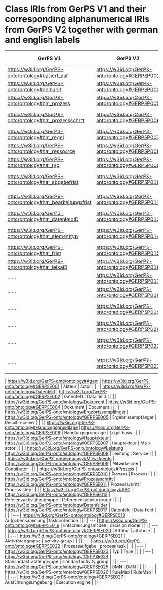 # Class IRIs from GerPS V1 and their corresponding alphanumerical IRIs from GerPS V2 together with german and english labels

| GerPS V1 | GerPS V2 | Label @de | Label @en | definition @en | definition @de |
|------------------------------------------------------------|------------------------------------------------|-----------------------|-------------------------|-------------------------|-------------------------|
| https://w3id.org/GerPS-onto/ontology#basiert_auf | https://w3id.org/GerPS-onto/ontology#GERPSP001 | basiert auf | based on | | |
| https://w3id.org/GerPS-onto/ontology#enthaelt | https://w3id.org/GerPS-onto/ontology#GERPSP003 | enthält | contains | | |
| https://w3id.org/GerPS-onto/ontology#hat_prozess | https://w3id.org/GerPS-onto/ontology#GERPSP005 | hat Prozess | has process | | |
| https://w3id.org/GerPS-onto/ontology#hat_prozessschritt | https://w3id.org/GerPS-onto/ontology#GERPSP006 | hat Prozessschritt | has process step | | |
| https://w3id.org/GerPS-onto/ontology#hat_regel | https://w3id.org/GerPS-onto/ontology#GERPSP007 | hat Regel | has rule | | |
| https://w3id.org/GerPS-onto/ontology#hat_ressource | https://w3id.org/GerPS-onto/ontology#GERPSP008 | hat Ressource | has resource | | |
| https://w3id.org/GerPS-onto/ontology#hat_typ | https://w3id.org/GerPS-onto/ontology#GERPSP009 | hat Typ | has type | | |
| https://w3id.org/GerPS-onto/ontology#hat_abgabefrist | https://w3id.org/GerPS-onto/ontology#GERPSP010 | hat Abgabefrist | has submission deadline | | |
| https://w3id.org/GerPS-onto/ontology#hat_bearbeitungsfrist | https://w3id.org/GerPS-onto/ontology#GERPSP011 | hat Bearbeitungsfrist | has processing deadline | | |
| https://w3id.org/GerPS-onto/ontology#hat_datenfeldID | https://w3id.org/GerPS-onto/ontology#GERPSP012 | hat Datenfeld-ID | has data field ID | | |
| https://w3id.org/GerPS-onto/ontology#hat_elementtyp | https://w3id.org/GerPS-onto/ontology#GERPSP014 | hat Elementtyp | has element type | | |
| https://w3id.org/GerPS-onto/ontology#hat_frist | https://w3id.org/GerPS-onto/ontology#GERPSP015 | hat Frist | has deadline | | |
| https://w3id.org/GerPS-onto/ontology#hat_leikaID | https://w3id.org/GerPS-onto/ontology#GERPSP016 | hat LeiKa-ID| has LeiKa-ID | | |
| --- | https://w3id.org/GerPS-onto/ontology#GERPSP017 | hat Attribute| has attribute | | |
| --- | https://w3id.org/GerPS-onto/ontology#GERPSP018 | hat Aufgabensammlung| has task collection | | |
| --- | https://w3id.org/GerPS-onto/ontology#GERPSP019 | hat Prozessaufgabe| has process task | | |
| --- | https://w3id.org/GerPS-onto/ontology#GERPSP020 | Prozessreferenzierung | process reference | | |
| --- | https://w3id.org/GerPS-onto/ontology#GERPSP021 | Prozessschrittreferenzierung | process step reference | | |
| --- | https://w3id.org/GerPS-onto/ontology#GERPSP023 | wird ausgeführt von | is executed of | | |


| https://w3id.org/GerPS-onto/ontology#Agent | https://w3id.org/GerPS-onto/ontology#GERPSE001 | Akteur | Actor | | |
| https://w3id.org/GerPS-onto/ontology#Datenfeld | https://w3id.org/GerPS-onto/ontology#GERPSE002 | Datenfeld | Data field | | |
| https://w3id.org/GerPS-onto/ontology#Dokument | https://w3id.org/GerPS-onto/ontology#GERPSE004 | Dokument | Document | | |
| https://w3id.org/GerPS-onto/ontology#Ergebnissempfänger | https://w3id.org/GerPS-onto/ontology#GERPSE005 | Ergebnissempfänger | Result receiver | | |
| https://w3id.org/GerPS-onto/ontology#Handlungsgrundlage | https://w3id.org/GerPS-onto/ontology#GERPSE006 | Handlungsgrundlage | Legal basis | | |
| https://w3id.org/GerPS-onto/ontology#Hauptakteur | https://w3id.org/GerPS-onto/ontology#GERPSE007 | Hauptakteur | Main actor | | |
| https://w3id.org/GerPS-onto/ontology#Leistung | https://w3id.org/GerPS-onto/ontology#GERPSE008 | Leistung | Service | | |
| https://w3id.org/GerPS-onto/ontology#Mitwirkende | https://w3id.org/GerPS-onto/ontology#GERPSE009 | Mitwirkender | Contributor | | |
| https://w3id.org/GerPS-onto/ontology#Prozess | https://w3id.org/GerPS-onto/ontology#GERPSE010 | Prozess | Process | | |
| https://w3id.org/GerPS-onto/ontology#Prozessschritt | https://w3id.org/GerPS-onto/ontology#GERPSE011 | Prozessschritt | Process step | | |
| https://w3id.org/GerPS-onto/ontology#RAG | https://w3id.org/GerPS-onto/ontology#GERPSE012 | Referenzaktivitätengruppe | Reference activity group | | |
| https://w3id.org/GerPS-onto/ontology#Datenfelder | https://w3id.org/GerPS-onto/ontology#GERPSE017 | Datenfeld | Data field | | |
| --- | https://w3id.org/GerPS-onto/ontology#GERPSE018 | Aufgabensammlung | task collection | | |
| --- | https://w3id.org/GerPS-onto/ontology#GERPSE019 | Entscheidungsmodell | decision model | | |
| --- | https://w3id.org/GerPS-onto/ontology#GERPSE020 | Attribut | attribute | | |
| --- | https://w3id.org/GerPS-onto/ontology#GERPSE021 | Aktivitätengruppe | activity group | | |
| --- | https://w3id.org/GerPS-onto/ontology#GERPSE022 | Prozessaufgabe | process task | | |
| --- | https://w3id.org/GerPS-onto/ontology#GERPSE023 | Typ | Type | | |
| --- | https://w3id.org/GerPS-onto/ontology#GERPSE024 | Standardaktivitätengruppe | standard activity group | | |
| --- | https://w3id.org/GerPS-onto/ontology#GERPSE025 | DMN | DMN | | |
| --- | https://w3id.org/GerPS-onto/ontology#GERPSE026 | RuleMap | RuleMap | | |
| --- | https://w3id.org/GerPS-onto/ontology#GERPSE027 | Ausführungsumgebung | Execution engine | | |

